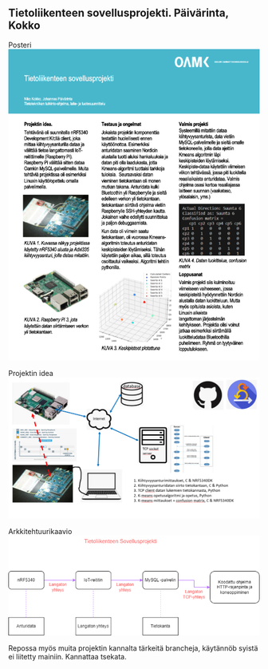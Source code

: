
## Tietoliikenteen sovellusprojekti. Päivärinta, Kokko

Posteri
![Posteri](https://github.com/PaivarintaJohannes/TietoliikenteenSovellusprojekti/blob/main/posteri.png)

Projektin idea
![Projektin idea](https://github.com/PaivarintaJohannes/TietoliikenteenSovellusprojekti/blob/main/projektikuva.png)

Arkkitehtuurikaavio
![Arkkitehtuurikaavio](https://github.com/PaivarintaJohannes/TietoliikenteenSovellusprojekti/blob/main/arkkitehtuurikaavio.png)

Repossa myös muita projektin kannalta tärkeitä brancheja, käytännöb syistä ei liitetty mainiin. Kannattaa tsekata.
